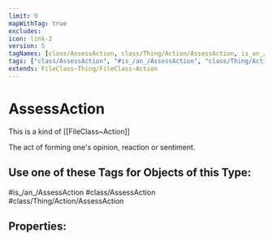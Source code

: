```yaml
---
limit: 9
mapWithTag: true
excludes:
icon: link-2
version: 5
tagNames: [class/AssessAction, class/Thing/Action/AssessAction, is_an_/AssessAction, schema-org/AssessAction]
tags: ["class/AssessAction", "#is_/an_/AssessAction", "class/Thing/Action/AssessAction"]
extends: FileClass~Thing/FileClass~Action
---
```


# AssessAction
This is a kind of [[FileClass~Action]]

The act of forming one's opinion, reaction or sentiment.


## Use one of these Tags for Objects of this Type:

#is_/an_/AssessAction
#class/AssessAction
#class/Thing/Action/AssessAction

## Properties:


